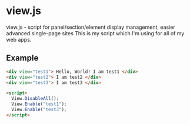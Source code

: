 # view.js
view.js - script for panel/section/element display management, easier advanced single-page sites
This is my script which I'm using for all of my web apps.

## Example
```HTML
<div view="test1"> Hello, World! I am test1 </div>
<div view="test2"> I am test2 </div>
<div view="test3"> I am test3 </div>

<script>
  View.DisableAll();
  View.Enable("test1");
  View.Enable("test3");
</script>
```
